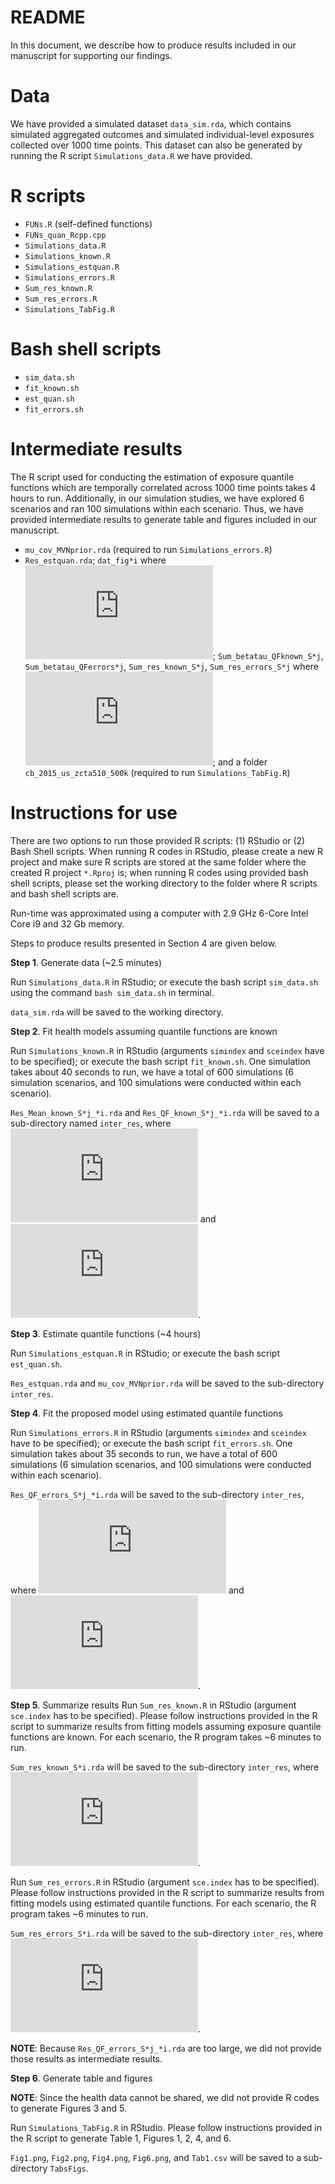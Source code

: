 README
================

In this document, we describe how to produce results included in our
manuscript for supporting our findings.

# Data

We have provided a simulated dataset `data_sim.rda`, which contains
simulated aggregated outcomes and simulated individual-level exposures
collected over 1000 time points. This dataset can also be generated by
running the R script `Simulations_data.R` we have provided.

# R scripts

-   `FUNs.R` (self-defined functions)
-   `FUNs_quan_Rcpp.cpp`
-   `Simulations_data.R`
-   `Simulations_known.R`
-   `Simulations_estquan.R`
-   `Simulations_errors.R`
-   `Sum_res_known.R`
-   `Sum_res_errors.R`
-   `Simulations_TabFig.R`

# Bash shell scripts

-   `sim_data.sh`
-   `fit_known.sh`
-   `est_quan.sh`
-   `fit_errors.sh`

# Intermediate results

The R script used for conducting the estimation of exposure quantile
functions which are temporally correlated across 1000 time points takes
4 hours to run. Additionally, in our simulation studies, we have
explored 6 scenarios and ran 100 simulations within each scenario. Thus,
we have provided intermediate results to generate table and figures
included in our manuscript.

-   `mu_cov_MVNprior.rda` (required to run `Simulations_errors.R`)
-   `Res_estquan.rda`; `dat_fig*i` where
    ![i=4,6](https://latex.codecogs.com/png.latex?i%3D4%2C6 "i=4,6");
    `Sum_betatau_QFknown_S*j`, `Sum_betatau_QFerrors*j`,
    `Sum_res_known_S*j`, `Sum_res_errors_S*j` where
    ![j=1,...,6](https://latex.codecogs.com/png.latex?j%3D1%2C...%2C6 "j=1,...,6");
    and a folder `cb_2015_us_zcta510_500k` (required to run
    `Simulations_TabFig.R`)

# Instructions for use

There are two options to run those provided R scripts: (1) RStudio or
(2) Bash Shell scripts. When running R codes in RStudio, please create a
new R project and make sure R scripts are stored at the same folder
where the created R project `*.Rproj` is; when running R codes using
provided bash shell scripts, please set the working directory to the
folder where R scripts and bash shell scripts are.

Run-time was approximated using a computer with 2.9 GHz 6-Core Intel
Core i9 and 32 Gb memory.

Steps to produce results presented in Section 4 are given below.

**Step 1**. Generate data (\~2.5 minutes)

Run `Simulations_data.R` in RStudio; or execute the bash script
`sim_data.sh` using the command `bash sim_data.sh` in terminal.

`data_sim.rda` will be saved to the working directory.

**Step 2**. Fit health models assuming quantile functions are known

Run `Simulations_known.R` in RStudio (arguments `simindex` and
`sceindex` have to be specified); or execute the bash script
`fit_known.sh`. One simulation takes about 40 seconds to run, we have a
total of 600 simulations (6 simulation scenarios, and 100 simulations
were conducted within each scenario).

`Res_Mean_known_S*j_*i.rda` and `Res_QF_known_S*j_*i.rda` will be saved
to a sub-directory named `inter_res`, where
![j=1,...,100](https://latex.codecogs.com/png.latex?j%3D1%2C...%2C100 "j=1,...,100")
and
![i=1,...,6](https://latex.codecogs.com/png.latex?i%3D1%2C...%2C6 "i=1,...,6").

**Step 3**. Estimate quantile functions (\~4 hours)

Run `Simulations_estquan.R` in RStudio; or execute the bash script
`est_quan.sh`.

`Res_estquan.rda` and `mu_cov_MVNprior.rda` will be saved to the
sub-directory `inter_res`.

**Step 4**. Fit the proposed model using estimated quantile functions

Run `Simulations_errors.R` in RStudio (arguments `simindex` and
`sceindex` have to be specified); or execute the bash script
`fit_errors.sh`. One simulation takes about 35 seconds to run, we have a
total of 600 simulations (6 simulation scenarios, and 100 simulations
were conducted within each scenario).

`Res_QF_errors_S*j_*i.rda` will be saved to the sub-directory
`inter_res`, where
![j=1,...,100](https://latex.codecogs.com/png.latex?j%3D1%2C...%2C100 "j=1,...,100")
and
![i=1,...,6](https://latex.codecogs.com/png.latex?i%3D1%2C...%2C6 "i=1,...,6").

**Step 5**. Summarize results Run `Sum_res_known.R` in RStudio (argument
`sce.index` has to be specified). Please follow instructions provided in
the R script to summarize results from fitting models assuming exposure
quantile functions are known. For each scenario, the R program takes \~6
minutes to run.

`Sum_res_known_S*i.rda` will be saved to the sub-directory `inter_res`,
where
![i=1,...,6](https://latex.codecogs.com/png.latex?i%3D1%2C...%2C6 "i=1,...,6").

Run `Sum_res_errors.R` in RStudio (argument `sce.index` has to be
specified). Please follow instructions provided in the R script to
summarize results from fitting models using estimated quantile
functions. For each scenario, the R program takes \~6 minutes to run.

`Sum_res_errors_S*i.rda` will be saved to the sub-directory `inter_res`,
where
![i=1,...,6](https://latex.codecogs.com/png.latex?i%3D1%2C...%2C6 "i=1,...,6").

**NOTE**: Because `Res_QF_errors_S*j_*i.rda` are too large, we did not
provide those results as intermediate results.

**Step 6**. Generate table and figures

**NOTE**: Since the health data cannot be shared, we did not provide R
codes to generate Figures 3 and 5.

Run `Simulations_TabFig.R` in RStudio. Please follow instructions
provided in the R script to generate Table 1, Figures 1, 2, 4, and 6.

`Fig1.png`, `Fig2.png`, `Fig4.png`, `Fig6.png`, and `Tab1.csv` will be
saved to a sub-directory `TabsFigs`.
